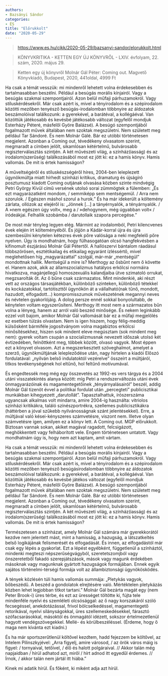 ```yaml
---
authors:
- Bazsányi Sándor
categories:
- ÉS
title: "Előrukkolt"
date: "2020-05-29"
---
```


> https://www.es.hu/cikk/2020-05-29/bazsanyi-sandor/elorukkolt.html

> KÖNYVKRITIKA - KETTEN EGY ÚJ KÖNYVRŐL - LXIV. évfolyam, 22. szám, 2020. május 29.

> Ketten egy új könyvről  Molnár Gál Péter: Coming out. Magvető Könyvkiadó, Budapest, 2020, 441oldal, 4999 Ft

Ha csak a témát vesszük: mi mindenről lehetett volna érdekesebben és tartalmasabban beszélni. Például a besúgás morális kínjairól. Vagy a besúgás szakmai szempontjairól. Azon belül műfaji párhuzamokról. Vagy stíluskérdésekről. Már csak azért is, mivel a tényirodalom és a szépirodalom közötti mezőben tenyésző besúgás-irodalomban többnyire az áldozatok beszámolóival találkozunk: a gyerekével, a barátéval, a kollégáéval. Van közöttük játékosabb és kevésbé játékosabb változat (egyfelől mondjuk Esterházy Péteré, másfelől Györe Balázsé). A besúgó szempontjából fogalmazott művek általában nem szoktak megszületni. Nem született meg például Tar Sándoré. És nem Molnár Gálé. Bár ez utóbbi történetesen megjelent. Azonban a Coming out, tévedékeny olvasatom szerint, megmaradt a címben jelölt, sikamlósan kétértelmű, bulvárosabb regiszterválasztás szintjén. A két művészeti világ, a színház(iasság) és az irodalom(szerűség) találkozásából most ez jött ki: ez a hamis könyv. Hamis vallomás. De mit is értek hamisságon?

A műveltségéről és stíluskészségéről híres, 2004-ben leleplezett ügynökmúltja miatt hírhedt színházi kritikus, dramaturg és újságíró posztumusz kiadott Coming outjának olvasása közben szinte mindvégig Petri György Kívül című versének utolsó sorai zümmögtek a fülemben: „És ezt magyarázatként mondom, / semmiképp sem mentségemül. / Arra nem szorulok. / Egészen máshol szorul a hurok.” És ha már idekerült a költemény zárlata, ollózok az elejéről is: „Jönnek [...] a tányérnyalók, a tényárnyalók. / A »nem egészen úgy volt«, meg a / »dehogynem, még úgyabban volt« / íródeákjai. Felhallik szobámba / darutollaik szapora percegése.”

De most már tényleg legyen elég. Mármint az irodalomból, Petri kilencvenes évek elején írt költeményéből. És jöjjön a Kádár-korral újra és újra szembesülni kénytelen kétezres évek pőre valósága  a neki megfelelő pőre nyelven. Úgy is mondhatnám, hogy fülhasogatóan olcsó hangfekvésben  a kifinomult észjárású Molnár Gál Pétertől. A hallószervi bántalom ráadásul többszörösen, esztétikailag és etikailag egyaránt ízléssértő, mivel meglehetősen híg „magyarázattal” szolgál, már-már „mentségül” mondottnak hallik. Mentségül  a mire is? Merthogy az ősbűnt nem ő követte el. Hanem azok, akik az államszocializmus hatályos erkölcsi normáira hivatkozva, magánjellegű homoszexuális kalandjaiba ütve szimatoló orrukat, megzsarolták őt. Az ő bűne csak származatos. Mint mindenkié, aki részt vett az országos társasjátékban, különböző szinteken, különböző tétekkel és kockázatokkal, tartótiszttől ügynökön át a vállalható(nak tűnő, mondott, hazudott, elfogadott...) kompromisszumok művészetének megannyi neves és névtelen gyakorlójáig. A dolog persze ennél sokkal bonyolultabb, de kénytelen voltam egyszerűsíteni. Merthogy itt most nem a származatos bűn volna a lényeg, hanem az arról való beszéd minősége. És nekem leginkább ezzel volt bajom, amikor Molnár Gál vallomását  bár ez a műfaji megjelölés ez esetben túlzás  olvastam. Nem is igen hiszem, hogy félig-meddig külsősként bármiféle jogosítványom volna magabiztos erkölcsi minősítésekhez, hiszen sok mindent eleve megúsztam (sok mindent meg nem): gyerek voltam csupán a szocializmusnak nevezett időszak utolsó két évtizedében, felnőttként meg, többek között, olvasó vagyok. Most éppen ezt a könyvet olvasom. Azt a megszerkesztett szöveghalmot, amelyet a szerző, ügynökmúltjának lelepleződése után, nagy hirtelen  a kiadói Előszó fordulatával: „nyilván belső indulatoktól vezérelve”  összeírt a múltjáról, titkos tevékenységének hol eltűnő, hol feltűnő motívumával.

És engedtessék meg még egy összevetés az 1992-es vers tárgya és a 2004 utáni visszatekintés alanya között: míg Petri a rendszerváltozás utáni évek önmagyarázóinak és magamentegetőinek „tényárnyalásairól” beszél, addig Molnár Gál tizenöt évvel a politikai fordulat után „percegteti” publicisztikai munkákban kihegyezett „darutollát”. Tapasztalhattuk, írószerszáma ugyancsak alkalmas volt mindarra, amire 2004-ig használta: vitriolos színházi kritikákra, találó színészportrékra, szellemes publicisztikákra (háttérben a jóval szűkebb nyilvánosságnak szánt jelentésekkel). Erre, a múltjával való kései-kényszeres számvetésre, viszont nem. Illetve olyan számvetésre igen, amilyen ez a könyv lett. A Coming out. MGP előrukkolt. Biztosan vannak sokan, akiket magával ragadott, felcsigázott, meghökkentett vagy felháborított vele. Engem történetesen untatott. Vagy mondhatnám úgy is, hogy nem azt kaptam, amit vártam.

Ha csak a témát vesszük: mi mindenről lehetett volna érdekesebben és tartalmasabban beszélni. Például a besúgás morális kínjairól. Vagy a besúgás szakmai szempontjairól. Azon belül műfaji párhuzamokról. Vagy stíluskérdésekről. Már csak azért is, mivel a tényirodalom és a szépirodalom közötti mezőben tenyésző besúgásirodalomban többnyire az áldozatok beszámolóival találkozunk: a gyerekével, a barátéval, a kollégáéval. Van közöttük játékosabb és kevésbé játékos változat (egyfelől mondjuk Esterházy Péteré, másfelől Györe Balázsé). A besúgó szempontjából fogalmazott művek általában nem szoktak megszületni. Nem született meg például Tar Sándoré. És nem Molnár Gálé. Bár ez utóbbi történetesen megjelent. Azonban a Coming out, tévedékeny olvasatom szerint, megmaradt a címben jelölt, sikamlósan kétértelmű, bulvárosabb regiszterválasztás szintjén. A két művészeti világ, a színház(iasság) és az irodalom(szerűség) találkozásából most ez jött ki: ez a hamis könyv. Hamis vallomás. De mit is értek hamisságon?

Természetesen a színházat, amely Molnár Gál számára már gyerekkorától kezdve nem jelentett mást, mint a hamisság, a hazugság, a látszatkeltés belső logikájának felismerését és elfogadását. És innen, az elfogadástól már csak egy lépés a gyakorlat. Ezt a lépést egyébként, függetlenül a színháztól, mindenki megteszi  népszerűségvágyból, szeretetszomjból vagy önszeretetből fakadó szerepjátszások, mások vagy magunk érdekében másoknak vagy magunknak gyártott hazugságok formájában. Ennek egyik sajátos történelmi-térségi formája volt az állambiztonsági ügynökösködés.

A tények közlésén túli hamis vallomás summája: „Pletykás vagyok, bőbeszédű. A beszéd a gondolatok elrejtésére való. Mértéktelen pletykázás közben lehet legjobban titkot tartani.” Molnár Gál bezárta magát egy (nem Peter Brook-i) üres térbe, és ezt az ürességet töltötte ki, fújta tele mindenféle nyelvi és szemléleti olcsósággal: az ő nagy korszakáról szóló fecsegéssel, anekdotázással, frivol bölcselkedéssel, magamentegető retorikával, nyelvi silányságokkal, üres szellemeskedésekkel, fárasztó szófacsarásokkal, másoktól és önmagától idézett, sokszor értelmezetlenül hagyott vendégszövegekkel. Mellé- és körülbeszéléssel. (Érdeme, hogy ő maga nem kívánta ezt kiadni.)

És ha már sportszerűtlenül költővel kezdtem, hadd fejezzem be költővel, az Intelem Pilinszkyjével: „Arra figyelj, amire városod, / az örök város máig is figyel: / tornyaival, tetőivel, / élő és halott polgáraival. // Akkor talán még napjaidban / hírül adhatod azt, miről / hírt adnod itt egyedűl érdemes. // Írnok, / akkor talán nem jártál itt hiába.”

Kinek mi adatik hírül. És főként, ki miként adja azt hírül.
